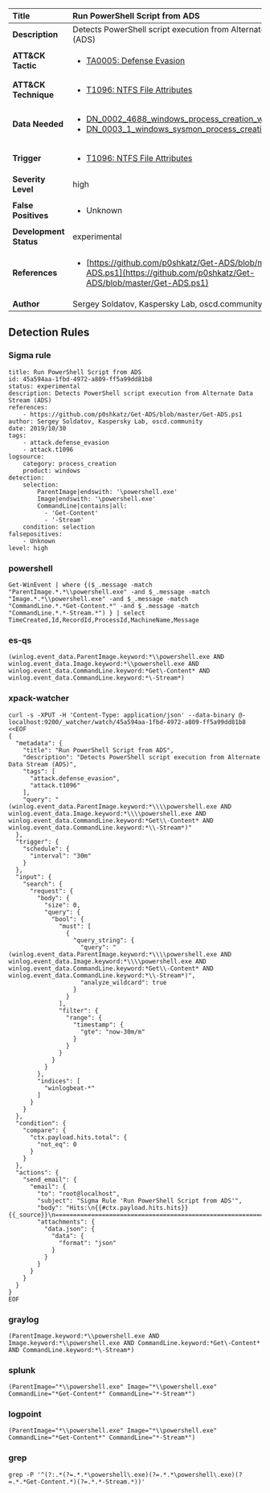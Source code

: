 | Title                    | Run PowerShell Script from ADS       |
|:-------------------------|:------------------|
| **Description**          | Detects PowerShell script execution from Alternate Data Stream (ADS) |
| **ATT&amp;CK Tactic**    |  <ul><li>[TA0005: Defense Evasion](https://attack.mitre.org/tactics/TA0005)</li></ul>  |
| **ATT&amp;CK Technique** | <ul><li>[T1096: NTFS File Attributes](https://attack.mitre.org/techniques/T1096)</li></ul>  |
| **Data Needed**          | <ul><li>[DN_0002_4688_windows_process_creation_with_commandline](../Data_Needed/DN_0002_4688_windows_process_creation_with_commandline.md)</li><li>[DN_0003_1_windows_sysmon_process_creation](../Data_Needed/DN_0003_1_windows_sysmon_process_creation.md)</li></ul>  |
| **Trigger**              | <ul><li>[T1096: NTFS File Attributes](../Triggers/T1096.md)</li></ul>  |
| **Severity Level**       | high |
| **False Positives**      | <ul><li>Unknown</li></ul>  |
| **Development Status**   | experimental |
| **References**           | <ul><li>[https://github.com/p0shkatz/Get-ADS/blob/master/Get-ADS.ps1](https://github.com/p0shkatz/Get-ADS/blob/master/Get-ADS.ps1)</li></ul>  |
| **Author**               | Sergey Soldatov, Kaspersky Lab, oscd.community |


## Detection Rules

### Sigma rule

```
title: Run PowerShell Script from ADS
id: 45a594aa-1fbd-4972-a809-ff5a99dd81b8
status: experimental
description: Detects PowerShell script execution from Alternate Data Stream (ADS)
references:
    - https://github.com/p0shkatz/Get-ADS/blob/master/Get-ADS.ps1
author: Sergey Soldatov, Kaspersky Lab, oscd.community
date: 2019/10/30
tags:
    - attack.defense_evasion
    - attack.t1096
logsource:
    category: process_creation
    product: windows
detection:
    selection:
        ParentImage|endswith: '\powershell.exe'
        Image|endswith: '\powershell.exe'
        CommandLine|contains|all: 
          - 'Get-Content'
          - '-Stream'
    condition: selection
falsepositives:
    - Unknown
level: high

```





### powershell
    
```
Get-WinEvent | where {($_.message -match "ParentImage.*.*\\powershell.exe" -and $_.message -match "Image.*.*\\powershell.exe" -and $_.message -match "CommandLine.*.*Get-Content.*" -and $_.message -match "CommandLine.*.*-Stream.*") } | select TimeCreated,Id,RecordId,ProcessId,MachineName,Message
```


### es-qs
    
```
(winlog.event_data.ParentImage.keyword:*\\powershell.exe AND winlog.event_data.Image.keyword:*\\powershell.exe AND winlog.event_data.CommandLine.keyword:*Get\-Content* AND winlog.event_data.CommandLine.keyword:*\-Stream*)
```


### xpack-watcher
    
```
curl -s -XPUT -H 'Content-Type: application/json' --data-binary @- localhost:9200/_watcher/watch/45a594aa-1fbd-4972-a809-ff5a99dd81b8 <<EOF
{
  "metadata": {
    "title": "Run PowerShell Script from ADS",
    "description": "Detects PowerShell script execution from Alternate Data Stream (ADS)",
    "tags": [
      "attack.defense_evasion",
      "attack.t1096"
    ],
    "query": "(winlog.event_data.ParentImage.keyword:*\\\\powershell.exe AND winlog.event_data.Image.keyword:*\\\\powershell.exe AND winlog.event_data.CommandLine.keyword:*Get\\-Content* AND winlog.event_data.CommandLine.keyword:*\\-Stream*)"
  },
  "trigger": {
    "schedule": {
      "interval": "30m"
    }
  },
  "input": {
    "search": {
      "request": {
        "body": {
          "size": 0,
          "query": {
            "bool": {
              "must": [
                {
                  "query_string": {
                    "query": "(winlog.event_data.ParentImage.keyword:*\\\\powershell.exe AND winlog.event_data.Image.keyword:*\\\\powershell.exe AND winlog.event_data.CommandLine.keyword:*Get\\-Content* AND winlog.event_data.CommandLine.keyword:*\\-Stream*)",
                    "analyze_wildcard": true
                  }
                }
              ],
              "filter": {
                "range": {
                  "timestamp": {
                    "gte": "now-30m/m"
                  }
                }
              }
            }
          }
        },
        "indices": [
          "winlogbeat-*"
        ]
      }
    }
  },
  "condition": {
    "compare": {
      "ctx.payload.hits.total": {
        "not_eq": 0
      }
    }
  },
  "actions": {
    "send_email": {
      "email": {
        "to": "root@localhost",
        "subject": "Sigma Rule 'Run PowerShell Script from ADS'",
        "body": "Hits:\n{{#ctx.payload.hits.hits}}{{_source}}\n================================================================================\n{{/ctx.payload.hits.hits}}",
        "attachments": {
          "data.json": {
            "data": {
              "format": "json"
            }
          }
        }
      }
    }
  }
}
EOF

```


### graylog
    
```
(ParentImage.keyword:*\\powershell.exe AND Image.keyword:*\\powershell.exe AND CommandLine.keyword:*Get\-Content* AND CommandLine.keyword:*\-Stream*)
```


### splunk
    
```
(ParentImage="*\\powershell.exe" Image="*\\powershell.exe" CommandLine="*Get-Content*" CommandLine="*-Stream*")
```


### logpoint
    
```
(ParentImage="*\\powershell.exe" Image="*\\powershell.exe" CommandLine="*Get-Content*" CommandLine="*-Stream*")
```


### grep
    
```
grep -P '^(?:.*(?=.*.*\powershell\.exe)(?=.*.*\powershell\.exe)(?=.*.*Get-Content.*)(?=.*.*-Stream.*))'
```



